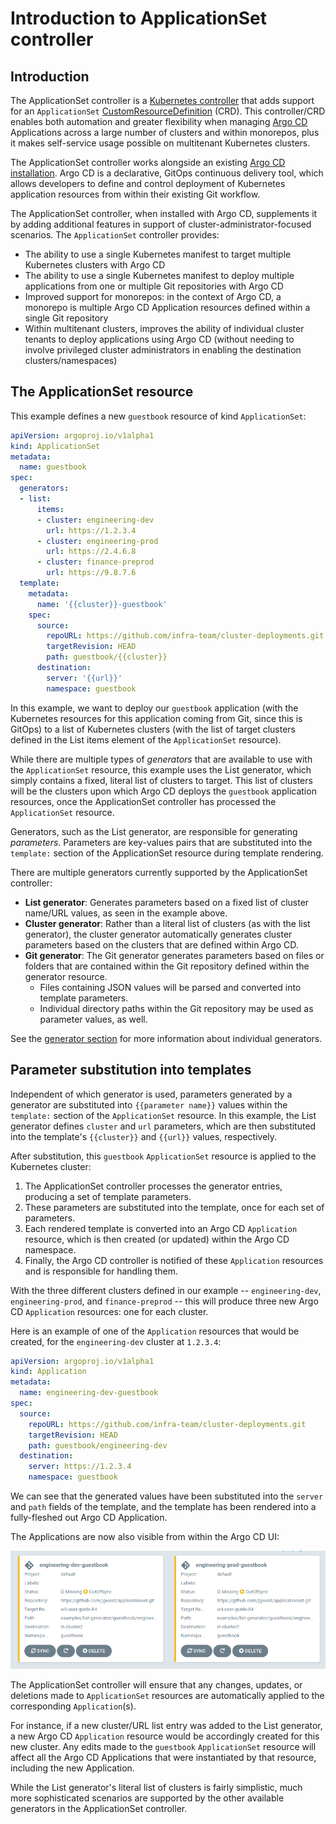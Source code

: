 # Introduction to ApplicationSet controller

## Introduction

The ApplicationSet controller is a [Kubernetes controller](https://kubernetes.io/docs/concepts/architecture/controller/) that adds support for an `ApplicationSet` [CustomResourceDefinition](https://kubernetes.io/docs/tasks/extend-kubernetes/custom-resources/custom-resource-definitions/) (CRD). This controller/CRD enables both automation and greater flexibility when managing [Argo CD](https://argoproj.github.io/argo-cd/) Applications across a large number of clusters and within monorepos, plus it makes self-service usage possible on multitenant Kubernetes clusters.

The ApplicationSet controller works alongside an existing [Argo CD installation](https://argoproj.github.io/argo-cd/getting_started/). Argo CD is a declarative, GitOps continuous delivery tool, which allows developers to define and control deployment of Kubernetes application resources from within their existing Git workflow.

The ApplicationSet controller, when installed with Argo CD, supplements it by adding additional features in support of cluster-administrator-focused scenarios. The `ApplicationSet` controller provides:

- The ability to use a single Kubernetes manifest to target multiple Kubernetes clusters with Argo CD
- The ability to use a single Kubernetes manifest to deploy multiple applications from one or multiple Git repositories with Argo CD
- Improved support for monorepos: in the context of Argo CD, a monorepo is multiple Argo CD Application resources defined within a single Git repository
- Within multitenant clusters, improves the ability of individual cluster tenants to deploy applications using Argo CD (without needing to involve privileged cluster administrators in enabling the destination clusters/namespaces)

## The ApplicationSet resource

This example defines a new `guestbook` resource of kind `ApplicationSet`:
```yaml
apiVersion: argoproj.io/v1alpha1
kind: ApplicationSet
metadata:
  name: guestbook
spec:
  generators:
  - list:
      items:
      - cluster: engineering-dev
        url: https://1.2.3.4
      - cluster: engineering-prod
        url: https://2.4.6.8
      - cluster: finance-preprod
        url: https://9.8.7.6
  template:
    metadata:
      name: '{{cluster}}-guestbook'
    spec:
      source:
        repoURL: https://github.com/infra-team/cluster-deployments.git
        targetRevision: HEAD
        path: guestbook/{{cluster}}
      destination:
        server: '{{url}}'
        namespace: guestbook
```

In this example, we want to deploy our `guestbook` application (with the Kubernetes resources for this application coming from Git, since this is GitOps) to a list of Kubernetes clusters (with the list of target clusters defined in the List items element of the `ApplicationSet` resource).

While there are multiple types of *generators* that are available to use with the `ApplicationSet` resource, this example uses the List generator, which simply contains a fixed, literal list of clusters to target. This list of clusters will be the clusters upon which Argo CD deploys the `guestbook` application resources, once the ApplicationSet controller has processed the `ApplicationSet` resource.

Generators, such as the List generator, are responsible for generating *parameters*. Parameters are key-values pairs that are substituted into the `template:` section of the ApplicationSet resource during template rendering.

There are multiple generators currently supported by the ApplicationSet controller:

- **List generator**: Generates parameters based on a fixed list of cluster name/URL values, as seen in the example above.
- **Cluster generator**: Rather than a literal list of clusters (as with the list generator), the cluster generator automatically generates cluster parameters based on the clusters that are defined within Argo CD.
- **Git generator**: The Git generator generates parameters based on files or folders that are contained within the Git repository defined within the generator resource. 
    - Files containing JSON values will be parsed and converted into template parameters. 
    - Individual directory paths within the Git repository may be used as parameter values, as well.

See the [generator section](Generators.md) for more information about individual generators.

## Parameter substitution into templates

Independent of which generator is used, parameters generated by a generator are substituted into `{{parameter name}}` values within the `template:` section of the `ApplicationSet` resource. In this example, the List generator defines `cluster` and `url` parameters, which are then substituted into the template's `{{cluster}}` and `{{url}}` values, respectively.

After substitution, this `guestbook` `ApplicationSet` resource is applied to the Kubernetes cluster:

1. The ApplicationSet controller processes the generator entries, producing a set of template parameters.
2. These parameters are substituted into the template, once for each set of parameters.
3. Each rendered template is converted into an Argo CD `Application` resource, which is then created (or updated) within the Argo CD namespace.
4. Finally, the Argo CD controller is notified of these `Application` resources and is responsible for handling them.


With the three different clusters defined in our example -- `engineering-dev`, `engineering-prod`, and `finance-preprod` -- this will produce three new Argo CD `Application` resources: one for each cluster. 

Here is an example of one of the `Application` resources that would be created, for the `engineering-dev` cluster at `1.2.3.4`:
```yaml
apiVersion: argoproj.io/v1alpha1
kind: Application
metadata:
  name: engineering-dev-guestbook
spec:
  source:
    repoURL: https://github.com/infra-team/cluster-deployments.git
    targetRevision: HEAD
    path: guestbook/engineering-dev
  destination:
    server: https://1.2.3.4
    namespace: guestbook
```
We can see that the generated values have been substituted into the `server` and `path` fields of the template, and the template has been rendered into a fully-fleshed out Argo CD Application.

The Applications are now also visible from within the Argo CD UI:

![List generator example in Argo CD Web UI](assets/Introduction/List-Example-In-Argo-CD-Web-UI.png)

The ApplicationSet controller will ensure that any changes, updates, or deletions made to `ApplicationSet` resources are automatically applied to the corresponding `Application`(s). 

For instance, if a new cluster/URL list entry was added to the List generator, a new Argo CD `Application` resource would be accordingly created for this new cluster. Any edits made to the `guestbook` `ApplicationSet` resource will affect all the Argo CD Applications that were instantiated by that resource, including the new Application.

While the List generator's literal list of clusters is fairly simplistic, much more sophisticated scenarios are supported by the other available generators in the ApplicationSet controller.
